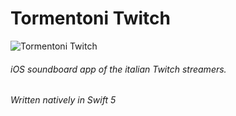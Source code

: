 # Tormentoni Twitch
![Tormentoni Twitch](https://github.com/Gianluca-Rossi/Tormentoni-twitch/assets/23359318/9caeb5b1-8b54-414f-86bd-cc2793b470e5)


###### iOS soundboard app of the italian Twitch streamers.

*Written natively in Swift 5*

